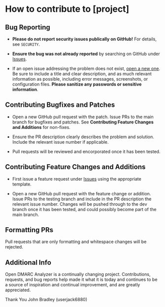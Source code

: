 
# How to contribute to [project]

## **Bug Reporting**

* **Please do not report security issues publically on GitHub!** For details, see `SECURITY`.

* **Ensure the bug was not already reported** by searching on GitHub under [Issues](https://github.com/[project_url]/issues).

* If an open issue addressing the problem does not exist, [open a new one](https://github.com/[project_url]/issues/new). Be sure to include a title and clear description, and as much relevant information as possible, including error messages, screenshots, or configuration files. **Please sanitize any passwords or sensitive information**.

## **Contributing Bugfixes and Patches**

* Open a new GitHub pull request with the patch. Issue PRs to the main branch for bugfixes and patches. See **Contributing Feature Changes and Additions** for non-fixes.

* Ensure the PR description clearly describes the problem and solution. Include the relevant issue number if applicable.

* Pull requests will be reviewed and encorporated once it has been tested.

## **Contributing Feature Changes and Additions**

* First issue a feature request under [Issues](https://github.com/[project_url]/issues/new) using the appropriate template.

* Open a new GitHub pull request with the feature change or addition. Issue PRs to the testing branch and include in the PR description the relevant issue number. Changes will be pushed through to the dev branch once it has been tested, and could possibly become part of the main branch.

## **Formatting PRs**

Pull requests that are only formatting and whitespace changes will be rejected.

## **Additional Info**

Open DMARC Analyzer is a continually changing project. Contributions, requests, and bug reports help made it what it is today and continues to be a source of inspiration and continual improvement, and are greatly appreciated.

Thank You
John Bradley
(userjack6880)
